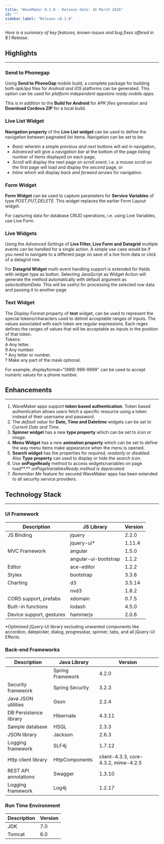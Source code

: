 ```yaml
---
title: "WaveMaker 8.1.0 - Release date: 16 March 2016"
id: ""
sidebar_label: "Release v8.1.0"
---
```

*Here is a summary of key features, known issues and bug fixes offered in 8.1 Release.*

## Highlights
---

### Send to Phonegap

Using **Send to PhoneGap** mobile build, a complete package for building both _apk/ipa_ files for _Android and iOS_ platforms can be generated. This option can be used for _platform independent appstore ready mobile apps_.

This is in addition to the **Build for Android** for _APK files_ generation and **Download Cordova ZIP** for a local build.

### Live List Widget

**Navigation property** of the **Live List widget** can be used to define the navigation between paginated list items. Navigation can be set to be:

*   _Basic_ wherein a simple _previous and next_ buttons will aid in navigation,
*   _Advanced_ will give a _navigation bar_ at the bottom of the page listing number of items displayed on each page,
*   _Scroll_ will display the next page _on scroll event_, i.e. a mouse scroll on the first page will load and display the second page, or
*   _Inline_ which will display _back and forward arrows_ for navigation.

### Form Widget

**Form Widget** can be used to capture parameters for **Service Variables** of type _POST,PUT,DELETE_. This widget replaces the earlier Form Layout widget.

For capturing data for database CRUD operations, i.e. using Live Variables, use Live Form.

### Live Widgets

Using the _Advanced Settings_ of **Live Filter, Live Form and Datagrid** multiple events can be handled for a single action. A simple use case would be if you need to navigate to a different page on save of a live form data or click of a datagrid row.

For **Datagrid Widget** multi-event handling support is extended for fields with widget type as button. Selecting JavaScript as Widget Action will generate the method automatically with default argument as _selectedItemData_. This will be useful for processing the selected row data and passing it to another page

### Text Widget

The _Display Format_ property of **text** widget, can be used to represent the special tokens/characters used to delimit acceptable ranges of inputs. The values associated with each token are regular expressions. Each regex defines the ranges of values that will be acceptable as inputs in the position of that token.  
Tokens:  
A Any letter.  
9 Any number.  
\* Any letter or number.  
? Make any part of the mask optional.

For example, displayformat=”(999) 999-9999″ can be used to accept numeric values for a phone number.

## Enhancements
---

1.  WaveMaker apps support **token based authentication**. Token based authentication allows users fetch a specific resource using a token instead of their username and password.
2.  The _default value_ for **Date, Time and Datetime** widgets can be set to _Current Date and Time_.
3.  **Spinner widget** has a new **type property** which can be set to _icon or image._
4.  **Menu Widget** has a new **animation property** which can be set to define the way menu items make appearance when the menu is opened.
5.  **Search widget** has the properties for _required, readonly_ or _disabled_. Also **Type property** can used to display or hide the _search icon._
6.  Use **onPageReady** method to access widgets/variables on page load**.** _onPageVariablesReady method is deprecated._
7.  _Remember Me_ feature for secured WaveMaker apps has been extended to all security service providers.


## Technology Stack
---
### UI Framework

| Description | JS Library | Version |
| --- | --- | --- |
| JS Binding | jquery | 2.2.0 |
|  | jquery-ui* | 1.11.4 |
| MVC Framework | angular | 1.5.0 |
|  | angular-ui-bootstrap | 1.1.2 |
| Editor | ace-editor | 1.2.2 |
| Styles | bootstrap | 3.3.6 |
| Charting | d3 | 3.5.14 |
|  | nvd3 | 1.8.2 |
| CORS support, prefabs | xdomain | 0.7.5 |
| Built-in functions | lodash | 4.5.0 |
| Device support, gestures | hammerjs | 2.0.6 |

*Optimised jQuery-UI library excluding unwanted components like accordion, datepicker, dialog, progressbar, spinner, tabs, and all jQuery-UI Effects.

### Back-end Frameworks

| Description | Java Library | Version |
| --- | --- | --- |
|  | Spring Framework | 4.2.0 |
| Security framework | Spring Security | 3.2.3 |
| Java JSON utilities | Gson | 2.2.4 |
| DB Persistence library | Hibernate | 4.3.11 |
| Sample database | HSQL | 2.3.3 |
| JSON library | Jackson | 2.6.3 |
| Logging framework | SLF4j | 1.7.12 |
| Http client library | HttpComponents | client-4.3.3, core-4.3.2, mime-4.2.5 |
| REST API annotations | Swagger | 1.3.10 |
| Logging framework | Log4j | 1.2.17 |


### Run Time Environment

| Description | Version |
| --- | --- |
| JDK | 7.0 |
| Tomcat | 6.0 |